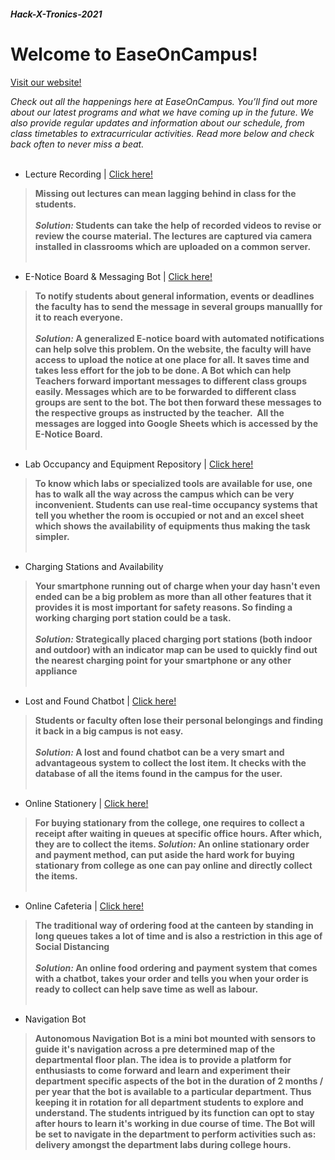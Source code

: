 ##### Hack-X-Tronics-2021

# Welcome to EaseOnCampus!
[Visit our website!](https://mplathaneha.wixsite.com/website-2)


*Check out all the happenings here at EaseOnCampus. You’ll find out more about our latest programs and what we have coming up in the future. We also provide regular updates and information about our schedule, from class timetables to extracurricular activities. Read more below and check back often to never miss a beat.*
</br></br>
- Lecture Recording | [Click here!](https://mplathaneha.wixsite.com/website-2/online-courses)
> **Missing out lectures can mean lagging behind in class for the students.
</br></br>*Solution:* Students can take the help of recorded videos to revise or review the course material. The lectures are captured via camera installed in classrooms which are uploaded on a common server.**
</br></br>
- E-Notice Board & Messaging Bot | [Click here!](https://mplathaneha.wixsite.com/website-2/e-notice-board)
> **To notify students about general information, events or deadlines the faculty has to send the message in several groups manuallly for it to reach everyone.</br></br>*Solution:* A generalized E-notice board with automated notifications can help solve this problem. On the website, the faculty will have access to upload the notice at one place for all. It saves time and takes less effort for the job to be done.
A Bot which can help Teachers forward important messages to different class groups easily. Messages which are to be forwarded to different class groups are sent to the bot. The bot then forward these messages to the respective groups as instructed by the teacher.  All the messages are logged into Google Sheets which is accessed by the E-Notice Board.**
</br></br>
- Lab Occupancy and Equipment Repository | [Click here!](https://mplathaneha.wixsite.com/website-2/lab-occupancy-inventory)
> **To know which labs or specialized tools are available for use, one has to walk all the way across the campus which can be very inconvenient.
Students can use real-time occupancy systems that tell you whether the room is occupied or not and an excel sheet which shows the availability of equipments thus making the task simpler.**
</br></br>
- Charging Stations and Availability
> **Your smartphone running out of charge when your day hasn't even ended can be a big problem as more than all other features that it provides it is most important for safety reasons. So finding a working charging port station could be a task.
</br></br>*Solution:* Strategically placed charging port stations (both indoor and outdoor) with an indicator map can be used to quickly find out the nearest charging point for your smartphone or any other appliance**
</br></br>
- Lost and Found Chatbot | [Click here!](https://mplathaneha.wixsite.com/website-2/lost-found-bot)
> **Students or faculty often lose their personal belongings and finding it back in a big campus is not easy.
</br></br>*Solution:* A lost and found chatbot can be a very smart and advantageous system to collect the lost item. It checks with the database of all the items found in the campus for the user.**
</br></br>
- Online Stationery | [Click here!](https://mplathaneha.wixsite.com/website-2/shop)
> **For buying stationary from the college, one requires to collect a receipt after waiting in queues at specific office hours. After which, they are to collect the items.
*Solution:* An online stationary order and payment method, can put aside the hard work for buying stationary from college as one can pay online and directly collect the items.**
</br></br>
- Online Cafeteria | [Click here!](https://mplathaneha.wixsite.com/website-2/online-cafeteria)
> **The traditional way of ordering food at the canteen by standing in long queues takes a lot of time and is also a restriction in this age of Social Distancing
</br></br>*Solution:* An online food ordering and payment system that comes with a chatbot, takes your order and tells you when your order is ready to collect can help save time as well as labour.**
</br></br>
- Navigation Bot
> **Autonomous Navigation Bot is a mini bot mounted with sensors to guide it's navigation across a pre determined map of the departmental floor plan.
The idea is to provide a platform for enthusiasts to come forward and learn and experiment their department specific aspects of the bot in the duration of 2 months / per year that the bot is available to a particular department. Thus keeping it in rotation for all department students to explore and understand. The students intrigued by its function can opt to stay after hours to learn it's working in due course of time.
The Bot will be set to navigate in the department to perform activities such as: delivery amongst the department labs during college hours.**
